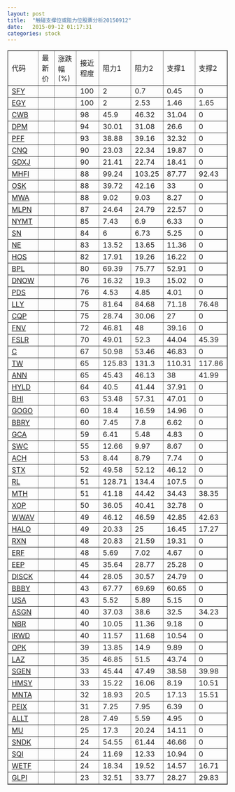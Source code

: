 ```yaml
---
layout: post
title:  "触碰支撑位或阻力位股票分析20150912"
date:   2015-09-12 01:17:31
categories: stock
---
```

<script type="text/javascript">
var stockList = []
stockList.push('gb_sfy');
stockList.push('gb_egy');
stockList.push('gb_cwb');
stockList.push('gb_dpm');
stockList.push('gb_pff');
stockList.push('gb_cnq');
stockList.push('gb_gdxj');
stockList.push('gb_mhfi');
stockList.push('gb_osk');
stockList.push('gb_mwa');
stockList.push('gb_mlpn');
stockList.push('gb_nymt');
stockList.push('gb_sn');
stockList.push('gb_ne');
stockList.push('gb_hos');
stockList.push('gb_bpl');
stockList.push('gb_dnow');
stockList.push('gb_pds');
stockList.push('gb_lly');
stockList.push('gb_cqp');
stockList.push('gb_fnv');
stockList.push('gb_fslr');
stockList.push('gb_c');
stockList.push('gb_tw');
stockList.push('gb_ann');
stockList.push('gb_hyld');
stockList.push('gb_bhi');
stockList.push('gb_gogo');
stockList.push('gb_bbry');
stockList.push('gb_gca');
stockList.push('gb_swc');
stockList.push('gb_ach');
stockList.push('gb_stx');
stockList.push('gb_rl');
stockList.push('gb_mth');
stockList.push('gb_xop');
stockList.push('gb_wwav');
stockList.push('gb_halo');
stockList.push('gb_rxn');
stockList.push('gb_erf');
stockList.push('gb_eep');
stockList.push('gb_disck');
stockList.push('gb_bbby');
stockList.push('gb_usa');
stockList.push('gb_asgn');
stockList.push('gb_nbr');
stockList.push('gb_irwd');
stockList.push('gb_opk');
stockList.push('gb_laz');
stockList.push('gb_sgen');
stockList.push('gb_hmsy');
stockList.push('gb_mnta');
stockList.push('gb_peix');
stockList.push('gb_allt');
stockList.push('gb_mu');
stockList.push('gb_sndk');
stockList.push('gb_sqi');
stockList.push('gb_wetf');
stockList.push('gb_glpi');
</script>
<table border="1">
 <tr>
 <td>代码</td>
 <td>最新价</td>
 <td>涨跌幅(%)</td>
 <td>接近程度</td>
 <td>阻力1</td>
 <td>阻力2</td>
 <td>支撑1</td>
 <td>支撑2</td>
</tr>
  <tr id="sfy" class="green">
  <td><a href="http://stock.finance.sina.com.cn/usstock/quotes/SFY.html" target="_blank">SFY</a></td><td></td><td></td><td>100</td><td>2</td><td>0.7</td><td>0.45</td><td>0</td></tr>
  <tr id="egy" class="green">
  <td><a href="http://stock.finance.sina.com.cn/usstock/quotes/EGY.html" target="_blank">EGY</a></td><td></td><td></td><td>100</td><td>2</td><td>2.53</td><td>1.46</td><td>1.65</td></tr>
  <tr id="cwb" class="red">
  <td><a href="http://stock.finance.sina.com.cn/usstock/quotes/CWB.html" target="_blank">CWB</a></td><td></td><td></td><td>98</td><td>45.9</td><td>46.32</td><td>31.04</td><td>0</td></tr>
  <tr id="dpm" class="red">
  <td><a href="http://stock.finance.sina.com.cn/usstock/quotes/DPM.html" target="_blank">DPM</a></td><td></td><td></td><td>94</td><td>30.01</td><td>31.08</td><td>26.6</td><td>0</td></tr>
  <tr id="pff" class="red">
  <td><a href="http://stock.finance.sina.com.cn/usstock/quotes/PFF.html" target="_blank">PFF</a></td><td></td><td></td><td>93</td><td>38.88</td><td>39.16</td><td>32.32</td><td>0</td></tr>
  <tr id="cnq" class="green">
  <td><a href="http://stock.finance.sina.com.cn/usstock/quotes/CNQ.html" target="_blank">CNQ</a></td><td></td><td></td><td>90</td><td>23.03</td><td>22.34</td><td>19.87</td><td>0</td></tr>
  <tr id="gdxj" class="green">
  <td><a href="http://stock.finance.sina.com.cn/usstock/quotes/GDXJ.html" target="_blank">GDXJ</a></td><td></td><td></td><td>90</td><td>21.41</td><td>22.74</td><td>18.41</td><td>0</td></tr>
  <tr id="mhfi" class="green">
  <td><a href="http://stock.finance.sina.com.cn/usstock/quotes/MHFI.html" target="_blank">MHFI</a></td><td></td><td></td><td>88</td><td>99.24</td><td>103.25</td><td>87.77</td><td>92.43</td></tr>
  <tr id="osk" class="red">
  <td><a href="http://stock.finance.sina.com.cn/usstock/quotes/OSK.html" target="_blank">OSK</a></td><td></td><td></td><td>88</td><td>39.72</td><td>42.16</td><td>33</td><td>0</td></tr>
  <tr id="mwa" class="green">
  <td><a href="http://stock.finance.sina.com.cn/usstock/quotes/MWA.html" target="_blank">MWA</a></td><td></td><td></td><td>88</td><td>9.02</td><td>9.03</td><td>8.27</td><td>0</td></tr>
  <tr id="mlpn" class="green">
  <td><a href="http://stock.finance.sina.com.cn/usstock/quotes/MLPN.html" target="_blank">MLPN</a></td><td></td><td></td><td>87</td><td>24.64</td><td>24.79</td><td>22.57</td><td>0</td></tr>
  <tr id="nymt" class="green">
  <td><a href="http://stock.finance.sina.com.cn/usstock/quotes/NYMT.html" target="_blank">NYMT</a></td><td></td><td></td><td>85</td><td>7.43</td><td>6.9</td><td>6.33</td><td>0</td></tr>
  <tr id="sn" class="red">
  <td><a href="http://stock.finance.sina.com.cn/usstock/quotes/SN.html" target="_blank">SN</a></td><td></td><td></td><td>84</td><td>6</td><td>6.73</td><td>5.25</td><td>0</td></tr>
  <tr id="ne" class="green">
  <td><a href="http://stock.finance.sina.com.cn/usstock/quotes/NE.html" target="_blank">NE</a></td><td></td><td></td><td>83</td><td>13.52</td><td>13.65</td><td>11.36</td><td>0</td></tr>
  <tr id="hos" class="green">
  <td><a href="http://stock.finance.sina.com.cn/usstock/quotes/HOS.html" target="_blank">HOS</a></td><td></td><td></td><td>82</td><td>17.91</td><td>19.26</td><td>16.22</td><td>0</td></tr>
  <tr id="bpl" class="red">
  <td><a href="http://stock.finance.sina.com.cn/usstock/quotes/BPL.html" target="_blank">BPL</a></td><td></td><td></td><td>80</td><td>69.39</td><td>75.77</td><td>52.91</td><td>0</td></tr>
  <tr id="dnow" class="red">
  <td><a href="http://stock.finance.sina.com.cn/usstock/quotes/DNOW.html" target="_blank">DNOW</a></td><td></td><td></td><td>76</td><td>16.32</td><td>19.3</td><td>15.02</td><td>0</td></tr>
  <tr id="pds" class="green">
  <td><a href="http://stock.finance.sina.com.cn/usstock/quotes/PDS.html" target="_blank">PDS</a></td><td></td><td></td><td>76</td><td>4.53</td><td>4.85</td><td>4.01</td><td>0</td></tr>
  <tr id="lly" class="green">
  <td><a href="http://stock.finance.sina.com.cn/usstock/quotes/LLY.html" target="_blank">LLY</a></td><td></td><td></td><td>75</td><td>81.64</td><td>84.68</td><td>71.18</td><td>76.48</td></tr>
  <tr id="cqp" class="green">
  <td><a href="http://stock.finance.sina.com.cn/usstock/quotes/CQP.html" target="_blank">CQP</a></td><td></td><td></td><td>75</td><td>28.74</td><td>30.06</td><td>27</td><td>0</td></tr>
  <tr id="fnv" class="green">
  <td><a href="http://stock.finance.sina.com.cn/usstock/quotes/FNV.html" target="_blank">FNV</a></td><td></td><td></td><td>72</td><td>46.81</td><td>48</td><td>39.16</td><td>0</td></tr>
  <tr id="fslr" class="red">
  <td><a href="http://stock.finance.sina.com.cn/usstock/quotes/FSLR.html" target="_blank">FSLR</a></td><td></td><td></td><td>70</td><td>49.01</td><td>52.3</td><td>44.04</td><td>45.39</td></tr>
  <tr id="c" class="green">
  <td><a href="http://stock.finance.sina.com.cn/usstock/quotes/C.html" target="_blank">C</a></td><td></td><td></td><td>67</td><td>50.98</td><td>53.46</td><td>46.83</td><td>0</td></tr>
  <tr id="tw" class="green">
  <td><a href="http://stock.finance.sina.com.cn/usstock/quotes/TW.html" target="_blank">TW</a></td><td></td><td></td><td>65</td><td>125.83</td><td>131.3</td><td>110.31</td><td>117.86</td></tr>
  <tr id="ann" class="red">
  <td><a href="http://stock.finance.sina.com.cn/usstock/quotes/ANN.html" target="_blank">ANN</a></td><td></td><td></td><td>65</td><td>45.43</td><td>46.13</td><td>38</td><td>41.99</td></tr>
  <tr id="hyld" class="green">
  <td><a href="http://stock.finance.sina.com.cn/usstock/quotes/HYLD.html" target="_blank">HYLD</a></td><td></td><td></td><td>64</td><td>40.5</td><td>41.44</td><td>37.91</td><td>0</td></tr>
  <tr id="bhi" class="red">
  <td><a href="http://stock.finance.sina.com.cn/usstock/quotes/BHI.html" target="_blank">BHI</a></td><td></td><td></td><td>63</td><td>53.48</td><td>57.31</td><td>47.01</td><td>0</td></tr>
  <tr id="gogo" class="green">
  <td><a href="http://stock.finance.sina.com.cn/usstock/quotes/GOGO.html" target="_blank">GOGO</a></td><td></td><td></td><td>60</td><td>18.4</td><td>16.59</td><td>14.96</td><td>0</td></tr>
  <tr id="bbry" class="red">
  <td><a href="http://stock.finance.sina.com.cn/usstock/quotes/BBRY.html" target="_blank">BBRY</a></td><td></td><td></td><td>60</td><td>7.45</td><td>7.8</td><td>6.62</td><td>0</td></tr>
  <tr id="gca" class="green">
  <td><a href="http://stock.finance.sina.com.cn/usstock/quotes/GCA.html" target="_blank">GCA</a></td><td></td><td></td><td>59</td><td>6.41</td><td>5.48</td><td>4.83</td><td>0</td></tr>
  <tr id="swc" class="green">
  <td><a href="http://stock.finance.sina.com.cn/usstock/quotes/SWC.html" target="_blank">SWC</a></td><td></td><td></td><td>55</td><td>12.66</td><td>9.97</td><td>8.67</td><td>0</td></tr>
  <tr id="ach" class="green">
  <td><a href="http://stock.finance.sina.com.cn/usstock/quotes/ACH.html" target="_blank">ACH</a></td><td></td><td></td><td>53</td><td>8.44</td><td>8.79</td><td>7.74</td><td>0</td></tr>
  <tr id="stx" class="red">
  <td><a href="http://stock.finance.sina.com.cn/usstock/quotes/STX.html" target="_blank">STX</a></td><td></td><td></td><td>52</td><td>49.58</td><td>52.12</td><td>46.12</td><td>0</td></tr>
  <tr id="rl" class="green">
  <td><a href="http://stock.finance.sina.com.cn/usstock/quotes/RL.html" target="_blank">RL</a></td><td></td><td></td><td>51</td><td>128.71</td><td>134.4</td><td>107.5</td><td>0</td></tr>
  <tr id="mth" class="green">
  <td><a href="http://stock.finance.sina.com.cn/usstock/quotes/MTH.html" target="_blank">MTH</a></td><td></td><td></td><td>51</td><td>41.18</td><td>44.42</td><td>34.43</td><td>38.35</td></tr>
  <tr id="xop" class="red">
  <td><a href="http://stock.finance.sina.com.cn/usstock/quotes/XOP.html" target="_blank">XOP</a></td><td></td><td></td><td>50</td><td>36.05</td><td>40.41</td><td>32.78</td><td>0</td></tr>
  <tr id="wwav" class="green">
  <td><a href="http://stock.finance.sina.com.cn/usstock/quotes/WWAV.html" target="_blank">WWAV</a></td><td></td><td></td><td>49</td><td>46.12</td><td>46.59</td><td>42.85</td><td>42.63</td></tr>
  <tr id="halo" class="green">
  <td><a href="http://stock.finance.sina.com.cn/usstock/quotes/HALO.html" target="_blank">HALO</a></td><td></td><td></td><td>49</td><td>20.33</td><td>25</td><td>16.45</td><td>17.27</td></tr>
  <tr id="rxn" class="green">
  <td><a href="http://stock.finance.sina.com.cn/usstock/quotes/RXN.html" target="_blank">RXN</a></td><td></td><td></td><td>48</td><td>20.83</td><td>21.59</td><td>19.31</td><td>0</td></tr>
  <tr id="erf" class="red">
  <td><a href="http://stock.finance.sina.com.cn/usstock/quotes/ERF.html" target="_blank">ERF</a></td><td></td><td></td><td>48</td><td>5.69</td><td>7.02</td><td>4.67</td><td>0</td></tr>
  <tr id="eep" class="green">
  <td><a href="http://stock.finance.sina.com.cn/usstock/quotes/EEP.html" target="_blank">EEP</a></td><td></td><td></td><td>45</td><td>35.64</td><td>28.77</td><td>25.28</td><td>0</td></tr>
  <tr id="disck" class="green">
  <td><a href="http://stock.finance.sina.com.cn/usstock/quotes/DISCK.html" target="_blank">DISCK</a></td><td></td><td></td><td>44</td><td>28.05</td><td>30.57</td><td>24.79</td><td>0</td></tr>
  <tr id="bbby" class="green">
  <td><a href="http://stock.finance.sina.com.cn/usstock/quotes/BBBY.html" target="_blank">BBBY</a></td><td></td><td></td><td>43</td><td>67.77</td><td>69.69</td><td>60.65</td><td>0</td></tr>
  <tr id="usa" class="green">
  <td><a href="http://stock.finance.sina.com.cn/usstock/quotes/USA.html" target="_blank">USA</a></td><td></td><td></td><td>43</td><td>5.52</td><td>5.89</td><td>5.15</td><td>0</td></tr>
  <tr id="asgn" class="green">
  <td><a href="http://stock.finance.sina.com.cn/usstock/quotes/ASGN.html" target="_blank">ASGN</a></td><td></td><td></td><td>40</td><td>37.03</td><td>38.6</td><td>32.5</td><td>34.23</td></tr>
  <tr id="nbr" class="red">
  <td><a href="http://stock.finance.sina.com.cn/usstock/quotes/NBR.html" target="_blank">NBR</a></td><td></td><td></td><td>40</td><td>10.05</td><td>11.36</td><td>9.18</td><td>0</td></tr>
  <tr id="irwd" class="green">
  <td><a href="http://stock.finance.sina.com.cn/usstock/quotes/IRWD.html" target="_blank">IRWD</a></td><td></td><td></td><td>40</td><td>11.57</td><td>11.68</td><td>10.54</td><td>0</td></tr>
  <tr id="opk" class="green">
  <td><a href="http://stock.finance.sina.com.cn/usstock/quotes/OPK.html" target="_blank">OPK</a></td><td></td><td></td><td>39</td><td>13.85</td><td>14.9</td><td>9.89</td><td>0</td></tr>
  <tr id="laz" class="red">
  <td><a href="http://stock.finance.sina.com.cn/usstock/quotes/LAZ.html" target="_blank">LAZ</a></td><td></td><td></td><td>35</td><td>46.85</td><td>51.5</td><td>43.74</td><td>0</td></tr>
  <tr id="sgen" class="green">
  <td><a href="http://stock.finance.sina.com.cn/usstock/quotes/SGEN.html" target="_blank">SGEN</a></td><td></td><td></td><td>33</td><td>45.44</td><td>47.49</td><td>38.58</td><td>39.98</td></tr>
  <tr id="hmsy" class="green">
  <td><a href="http://stock.finance.sina.com.cn/usstock/quotes/HMSY.html" target="_blank">HMSY</a></td><td></td><td></td><td>33</td><td>15.22</td><td>16.06</td><td>8.19</td><td>10.51</td></tr>
  <tr id="mnta" class="green">
  <td><a href="http://stock.finance.sina.com.cn/usstock/quotes/MNTA.html" target="_blank">MNTA</a></td><td></td><td></td><td>32</td><td>18.93</td><td>20.5</td><td>17.13</td><td>15.51</td></tr>
  <tr id="peix" class="red">
  <td><a href="http://stock.finance.sina.com.cn/usstock/quotes/PEIX.html" target="_blank">PEIX</a></td><td></td><td></td><td>31</td><td>7.25</td><td>7.95</td><td>6.39</td><td>0</td></tr>
  <tr id="allt" class="red">
  <td><a href="http://stock.finance.sina.com.cn/usstock/quotes/ALLT.html" target="_blank">ALLT</a></td><td></td><td></td><td>28</td><td>7.49</td><td>5.59</td><td>4.95</td><td>0</td></tr>
  <tr id="mu" class="red">
  <td><a href="http://stock.finance.sina.com.cn/usstock/quotes/MU.html" target="_blank">MU</a></td><td></td><td></td><td>25</td><td>17.3</td><td>20.24</td><td>14.11</td><td>0</td></tr>
  <tr id="sndk" class="green">
  <td><a href="http://stock.finance.sina.com.cn/usstock/quotes/SNDK.html" target="_blank">SNDK</a></td><td></td><td></td><td>24</td><td>54.55</td><td>61.44</td><td>46.66</td><td>0</td></tr>
  <tr id="sqi" class="green">
  <td><a href="http://stock.finance.sina.com.cn/usstock/quotes/SQI.html" target="_blank">SQI</a></td><td></td><td></td><td>24</td><td>11.69</td><td>12.33</td><td>10.94</td><td>0</td></tr>
  <tr id="wetf" class="red">
  <td><a href="http://stock.finance.sina.com.cn/usstock/quotes/WETF.html" target="_blank">WETF</a></td><td></td><td></td><td>24</td><td>18.34</td><td>19.52</td><td>14.57</td><td>16.71</td></tr>
  <tr id="glpi" class="green">
  <td><a href="http://stock.finance.sina.com.cn/usstock/quotes/GLPI.html" target="_blank">GLPI</a></td><td></td><td></td><td>23</td><td>32.51</td><td>33.77</td><td>28.27</td><td>29.83</td></tr>
</table>
